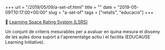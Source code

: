 +++
url = "/2019/05/09/a-set-of.html"
title = ""
date = "2019-05-09T10:17:00+00:00"
slug = "a-set-of"
tags = ["retalls", "educació"]
+++

📎 [Learning Space Rating System (LSRS)](https://www.educause.edu/eli/initiatives/learning-space-rating-system)

Un conjunt de criteris mesurables per a avaluar en quina mesura el disseny de les aules dona suport a l'aprenentatge actiu i el facilita (EDUCAUSE Learning Initiative).
